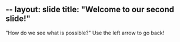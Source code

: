--
layout: slide
title: "Welcome to our second slide!"
---
"How do we see what is possible?"
Use the left arrow to go back!
